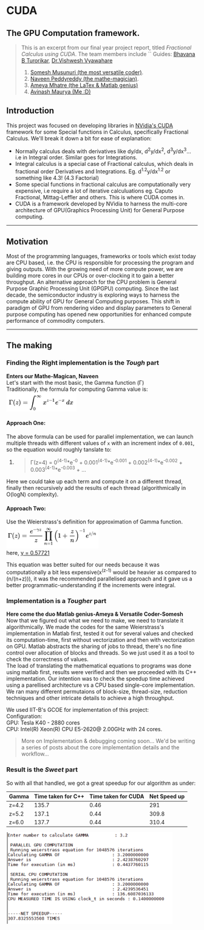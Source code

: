 # CUDA
## The GPU Computation framework.
> This is an excerpt from our final year project report, titled *Fractional Calculus using CUDA*. The team members include   ``
> Guides: [Bhavana B Turorikar](https://www.linkedin.com/in/bhavana-alte-turorikar-13283620/), [Dr.Vishwesh Vyawahare](https://www.linkedin.com/in/vishwesh-vyawahare-6b472211/)
> 1. [Somesh Musunuri (the most versatile coder)](https://www.linkedin.com/in/somesh-musunuri-10639811a/).    
> 2. [Naveen Peddyreddy (the mathe-magician)](https://www.linkedin.com/in/naveen-peddyreddy-a05344142/).      
> 3. [Ameya Mhatre (the LaTex & Matlab genius)](https://www.linkedin.com/in/ameya-mhatre-46a660141/)     
> 4. [Avinash Maurya (Me :D)](https://www.linkedin.com/in/mauryaavinash/)     

## Introduction
This project was focused on developing libraries in [NVidia's CUDA](https://developer.nvidia.com/about-cuda) framework for some Special functions in Calculus, specifically Fractional Calculus. We'll break it down a bit for ease of explanation:    
* Normally calculus deals with derivatives like dy/dx, d<sup>2</sup>y/dx<sup>2</sup>, d<sup>3</sup>y/dx<sup>3</sup>... i.e in Integral order. Similar goes for Integrations.
* Integral calculus is a special case of Fractional calculus, which deals in fractional order Derivatives and Integrations. Eg. d<sup>1.2</sup>y/dx<sup>1.2</sup> or something like 4.3! (4.3 Factorial)
* Some special functions in fractional calculus are computationally very expensive, i.e require a lot of iterative calculuations eg. Caputo Fractional, Mittag-Leffler and others. This is where CUDA comes in.
* CUDA is a framework developed by NVidia to harness the multi-core architecture of GPU(Graphics Processing Unit) for General Purpose computing.
* * * *

## Motivation
Most of the programming languages, frameworks or tools which exist today are CPU based, i.e. the CPU is responsible for processing the program and giving outputs. With the growing need of more compute power, we are building more cores in our CPUs or over-clocking it to gain a better throughput. An alternative approach for the CPU problem is General Purpose Graphic Processing Unit (GPGPU) computing. Since the last decade, the semiconductor industry is exploring ways to harness the compute ability of GPU for General Computing purposes.
This shift in paradigm of GPU from rendering video and display parameters to General purpose computing has opened new opportunities for enhanced compute performance of commodity computers.

* * * *

## The making      

### Finding the Right implementation is the *Tough* part    
**Enters our Mathe-Magican, Naveen**    
Let's start with the most basic, the Gamma function (&Gamma;)   
Traditionally, the formula for computing Gamma value is:    
![Gamma Formula](images/cuda/gamma/gamma-1.png)        

#### Approach One: 
The above formula can be used for parallel implementation, we can launch multiple threads with different values of `x` with an increment index of `0.001`, so the equation would roughly tanslate to: 
1. > &Gamma;(z=4) = 0<sup>(4-1)</sup>*e<sup>-0</sup> +  0.001<sup>(4-1)</sup>*e<sup>-0.001</sup> + 0.002<sup>(4-1)</sup>*e<sup>-0.002</sup> + 0.003<sup>(4-1)</sup>*e<sup>-0.003</sup> + ...    

Here we could take up each term and compute it on a different thread, finally then recursively add the results of each thread (algorithmically in O(logN) complexity).

#### Approach Two:
Use the Weierstrass's definition for approximation of Gamma function.   
![Weierstrass's formula](images/cuda/gamma/gamma-2.png)        
here, [&gamma; = 0.57721](https://en.wikipedia.org/wiki/Euler%E2%80%93Mascheroni_constant)      

This equation was better suited for our needs because it was computationally a bit less expensive(x<sup/>(z-1)</sup> would be heavier as compared to (n/(n+z))), it was the recommended parallelised approach and it gave us a better programmatic-understanding if the increments were integral.


### Implementation is a *Tougher* part  
**Here come the duo Matlab genius-Ameya & Versatile Coder-Somesh**  
Now that we figured out what we need to make, we need to translate it algorithmically. We made the codes for the same Weierstrass's implementation in Matlab first, tested it out for several values and checked its computation-time, first without vectorization and then with vectorization on GPU. Matlab abstracts the sharing of jobs to thread, there's no fine control over allocation of blocks and threads. So we just used it as a tool to check the correctness of values.      
The load of translating the mathematical equations to programs was done using matlab first, results were verified and then we proceeded with its C++ implementation. Our intention was to check the speedup time achieved using a parellised architecture vs a CPU based single-core implementation.   
We ran many different permutaions of block-size, thread-size, reduction techniques and other intricate details to achieve a high throughput.    

We used IIT-B's GCOE for implementation of this project:    
Configuration:      
GPU: Tesla K40 - 2880 cores     
CPU: Intel(R) Xeon(R) CPU E5-2620@ 2.00GHz with 24 cores.   

> More on Implementation & debugging coming soon... We'd be writing a series of posts about the core implementation details and the workflow...

### Result is the *Sweet* part
So with all that handled, we got a great speedup for our algorithm as under:

|Gamma          |Time taken for C++ |Time taken for CUDA | Net Speed up   |
|---------------|-------------------|---------------|---------------|
|z=4.2          |135.7              |0.46           |291            |
|z=5.2          |137.1              |0.44           |309.8          |
|z=6.0          |137.7              |0.44           |310.4          |

![Gamma results](images/cuda/gamma/gamma-3.png)

